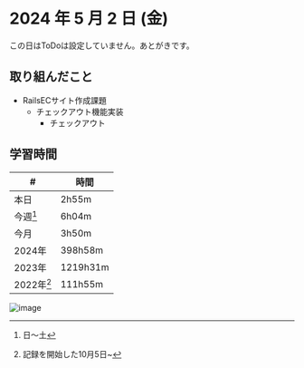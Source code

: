# 2024 年 5 月 2 日 (金)
この日はToDoは設定していません。あとがきです。

## 取り組んだこと
- RailsECサイト作成課題
  - チェックアウト機能実装
    - チェックアウト

## 学習時間
| #          | 時間     |
| ---------- | -------- |
| 本日       | 2h55m    |
| 今週[^1]   | 6h04m   |
| 今月       | 3h50m   |
| 2024年     | 398h58m  |
| 2023年     | 1219h31m |
| 2022年[^2] | 111h55m  |

[^1]: 日〜土
[^2]: 記録を開始した10月5日~

![image](https://github.com/nil-ramuda/daily_report/assets/94735931/a9f33ebc-118f-4c79-a22b-69120a16f0e4)

